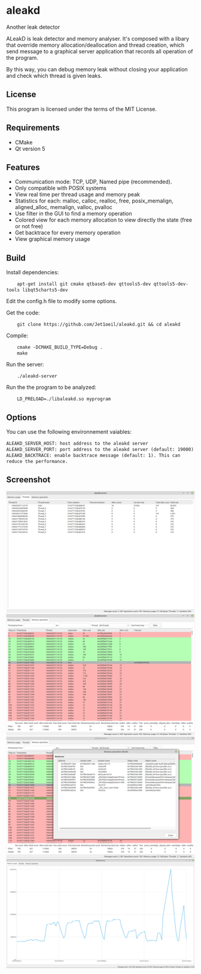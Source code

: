 # aleakd
Another leak detector

ALeakD is leak detector and memory analyser. It's composed with a libary that override memory allocation/deallocation and thread creation, which send message to a graphical server application that records all operation of the program.

By this way, you can debug memory leak without closing your application and check which thread is given leaks.

License
-------

This program is licensed under the terms of the MIT License.

Requirements
------------

- CMake
- Qt version 5

Features
--------

- Communication mode: TCP, UDP, Named pipe (recommended).
- Only compatible with POSIX systems
- View real time per thread usage and memory peak
- Statistics for each: malloc, calloc, realloc, free, posix_memalign, aligned_alloc, memalign, valloc, pvalloc
- Use filter in the GUI to find a memory operation
- Colored view for each memory allocation to view directly the state (free or not free)
- Get backtrace for every memory operation
- View graphical memory usage

Build
--------

Install dependencies:
```
    apt-get install git cmake qtbase5-dev qttools5-dev qttools5-dev-tools libqt5charts5-dev
```

Edit the config.h file to modify some options.

Get the code:
```
    git clone https://github.com/Jet1oeil/aleakd.git && cd aleakd
```

Compile:
```
    cmake -DCMAKE_BUILD_TYPE=Debug .
    make
```

Run the server:
```
    ./aleakd-server
```

Run the the program to be analyzed:
```
    LD_PRELOAD=./libaleakd.so myprogram
```

Options
-------

You can use the following environnement vaiables:
```
ALEAKD_SERVER_HOST: host address to the aleakd server
ALEAKD_SERVER_PORT: port address to the aleakd server (default: 19000)
ALEAKD_BACKTRACE: enable backtrace message (default: 1). This can reduce the performance.
```


Screenshot
----------

![alt text](https://raw.githubusercontent.com/Jet1oeil/aleakd/master/doc/aleakd-screenshot-1.png)
![alt text](https://raw.githubusercontent.com/Jet1oeil/aleakd/master/doc/aleakd-screenshot-2.png)
![alt text](https://raw.githubusercontent.com/Jet1oeil/aleakd/master/doc/aleakd-screenshot-3.png)
![alt text](https://raw.githubusercontent.com/Jet1oeil/aleakd/master/doc/aleakd-screenshot-4.png)
